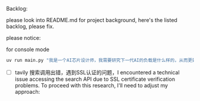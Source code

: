 Backlog:

please look into README.md for project background, here's the listed backlog, please fix.

please notice:

for console mode

```bash
uv run main.py "我是一个AI芯片设计师，我需要研究下一代AI的负载是什么样的，从而更好的设计AI芯片，现在我需要研究AI for Science领域的AI负载，在AI for Science领域的科学基础模型如AlphaFold，Pangu Weather， Pangu Drug， Mattegen，都是对科学数据建模，并不能简单的借用LLM的模型架构，请帮我分析AI for Science领域的AI负载的特点，提出针对下一代AI芯片设计及深度学习框架的建议。"
```


- [ ] tavily 搜索调用出错，遇到SSL认证的问题，I encountered a technical issue accessing the search API due to SSL certificate verification problems. To proceed with this research, I'll need to adjust my approach:
